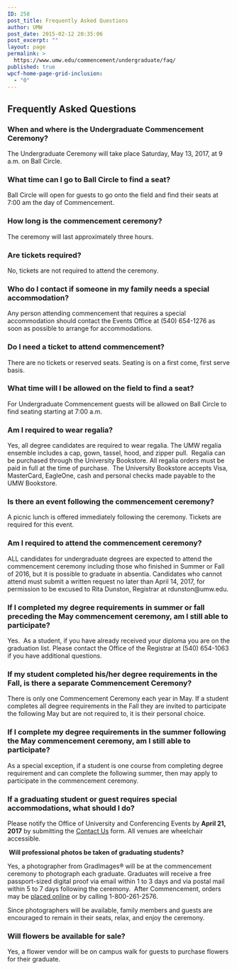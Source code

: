 ```yaml
---
ID: 258
post_title: Frequently Asked Questions
author: UMW
post_date: 2015-02-12 20:35:06
post_excerpt: ""
layout: page
permalink: >
  https://www.umw.edu/commencement/undergraduate/faq/
published: true
wpcf-home-page-grid-inclusion:
  - "0"
---
```

<h2>Frequently Asked Questions</h2>
<h3>When and where is the Undergraduate Commencement Ceremony?</h3>
The Undergraduate Ceremony will take place Saturday, May 13, 2017, at 9 a.m. on Ball Circle.
<h3>What time can I go to Ball Circle to find a seat?</h3>
Ball Circle will open for guests to go onto the field and find their seats at 7:00 am the day of Commencement.
<h3>How long is the commencement ceremony?</h3>
The ceremony will last approximately three hours.
<h3>Are tickets required?</h3>
No, tickets are not required to attend the ceremony.
<h3>Who do I contact if someone in my family needs a special accommodation?</h3>
Any person attending commencement that requires a special accommodation should contact the Events Office at (540) 654-1276 as soon as possible to arrange for accommodations.
<h3>Do I need a ticket to attend commencement?</h3>
There are no tickets or reserved seats. Seating is on a first come, first serve basis.
<h3>What time will I be allowed on the field to find a seat?</h3>
For Undergraduate Commencement guests will be allowed on Ball Circle to find seating starting at 7:00 a.m.
<h3>Am I required to wear regalia?</h3>
Yes, all degree candidates are required to wear regalia. The UMW regalia ensemble includes a cap, gown, tassel, hood, and zipper pull.  Regalia can be purchased through the University Bookstore. All regalia orders must be paid in full at the time of purchase.  The University Bookstore accepts Visa, MasterCard, EagleOne, cash and personal checks made payable to the UMW Bookstore.
<h3>Is there an event following the commencement ceremony?</h3>
A picnic lunch is offered immediately following the ceremony. Tickets are required for this event.
<h3>Am I required to attend the commencement ceremony?</h3>
ALL candidates for undergraduate degrees are expected to attend the commencement ceremony including those who finished in Summer or Fall of 2016, but it is possible to graduate in absentia. Candidates who cannot attend must submit a written request no later than April 14, 2017, for permission to be excused to Rita Dunston, Registrar at rdunston@umw.edu.
<h3>If I completed my degree requirements in summer or fall preceding the May commencement ceremony, am I still able to participate?</h3>
Yes.  As a student, if you have already received your diploma you are on the graduation list. Please contact the Office of the Registrar at (540) 654-1063 if you have additional questions.
<h3>If my student completed his/her degree requirements in the Fall, is there a separate Commencement Ceremony?</h3>
There is only one Commencement Ceremony each year in May. If a student completes all degree requirements in the Fall they are invited to participate the following May but are not required to, it is their personal choice.
<h3>If I complete my degree requirements in the summer following the May commencement ceremony, am I still able to participate?</h3>
As a special exception, if a student is one course from completing degree requirement and can complete the following summer, then may apply to participate in the commencement ceremony.
<h3>If a graduating student or guest requires special accommodations, what should I do?</h3>
Please notify the Office of University and Conferencing Events by <strong>April 21, 2017</strong> by submitting the <a href="http://www.umw.edu/commencement/contact-us/">Contact Us</a> form. All venues are wheelchair accessible.

<strong> </strong><strong>Will professional photos be taken of graduating students?</strong>

Yes, a photographer from GradImages® will be at the commencement ceremony to photograph each graduate. Graduates will receive a free passport-sized digital proof via email within 1 to 3 days and via postal mail within 5 to 7 days following the ceremony.  After Commencement, orders may be <a href="http://www.gradimages.com">placed online</a> or by calling 1-800-261-2576.

Since photographers will be available, family members and guests are encouraged to remain in their seats, relax, and enjoy the ceremony.
<h3>Will flowers be available for sale?</h3>
Yes, a flower vendor will be on campus walk for guests to purchase flowers for their graduate.
